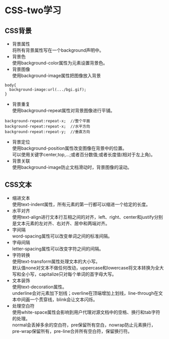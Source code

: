 # CSS-two学习
## CSS背景
- 背景属性  
将所有背景属性写在一个background声明中。
- 背景色  
使用background-color属性为元素设置背景色。
- 背景图像  
使用background-image属性把图像放入背景
```
body{
  background-image:url(.../bgi.gif);
}
```
- 背景重复  
使用background-repeat属性对背景图像进行平铺。
```
background-repeat:repeat-x;  //整个平面
background-repeat:repeat-x;  //水平方向
background-repeat:repeat-y;  //垂直方向
```
- 背景定位  
使用background-position属性改变图像在背景中的位置。  
可以使用关键字center,top,...;或者百分数值;或者长度值(相对于左上角)。
- 背景关联  
使用background-image防止文档滑动时，背景图像的滚动。
## CSS文本
- 缩进文本  
使用text-indent属性，所有元素的第一行都可以缩进一个给定的长度。
- 水平对齐  
使用text-align进行文本行互相之间的对齐，left、right、center和justify分别是文本元素的左对齐、右对齐、居中和两端对齐。
- 字间隔  
word-spacing属性可以改变单词之间的标准间隔。
- 字母间隔  
letter-spacing属性可以改变字符之间的间隔。
- 字符转换  
使用text-transform属性处理文本的大小写。  
默认值none对文本不做任何改动，uppercase和lowercase将文本转换为全大写和全小写，capitalize只对每个单词的首字母大写。
- 文本装饰  
使用text-decoration属性。  
underline会对元素加下划线；overline在顶端增加上划线，line-through在文本中间画一个贯穿线，blink会让文本闪烁。
- 处理空白符  
使用white-space属性会影响到用户代理对源文档中的空格、换行和tab字符的处理。  
normal会丢掉多余的空白符，pre保留所有空白，nowrap防止元素换行，pre-wrap保留所有，pre-line合并所有空白符，保留换行符。
